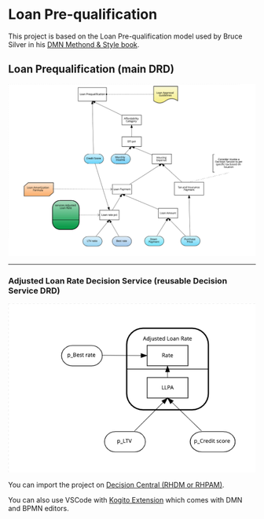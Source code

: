 # Loan Pre-qualification

This project is based on the Loan Pre-qualification model used by Bruce Silver in his [DMN Methond & Style book](https://www.amazon.com/Dmn-Method-Style-2nd-Pracitioners/dp/0982368178).

## Loan Prequalification (main DRD)
![Loan Prequalification.dmn](./LoanPrequalification.dmn.png)

---

### Adjusted Loan Rate Decision Service (reusable Decision Service DRD)
![Adjusted Loan Rate.dmn](Adjusted%20Loan%20Rate.dmn.png)

You can import the project on [Decision Central (RHDM or RHPAM)](https://www.redhat.com/en/technologies/jboss-middleware/decision-manager).

You can also use VSCode with [Kogito Extension](https://marketplace.visualstudio.com/items?itemName=kie-group.vscode-extension-kogito-bundle) which comes with DMN and BPMN editors.